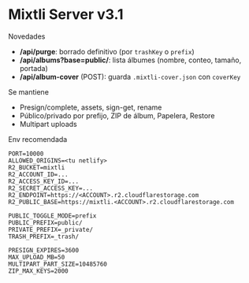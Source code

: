 # Mixtli Server v3.1

Novedades
- **/api/purge**: borrado definitivo (por `trashKey` o `prefix`)
- **/api/albums?base=public/**: lista álbumes (nombre, conteo, tamaño, portada)
- **/api/album-cover** (POST): guarda `.mixtli-cover.json` con `coverKey`

Se mantiene
- Presign/complete, assets, sign-get, rename
- Público/privado por prefijo, ZIP de álbum, Papelera, Restore
- Multipart uploads

Env recomendada
```
PORT=10000
ALLOWED_ORIGINS=<tu netlify>
R2_BUCKET=mixtli
R2_ACCOUNT_ID=...
R2_ACCESS_KEY_ID=...
R2_SECRET_ACCESS_KEY=...
R2_ENDPOINT=https://<ACCOUNT>.r2.cloudflarestorage.com
R2_PUBLIC_BASE=https://mixtli.<ACCOUNT>.r2.cloudflarestorage.com

PUBLIC_TOGGLE_MODE=prefix
PUBLIC_PREFIX=public/
PRIVATE_PREFIX=_private/
TRASH_PREFIX=_trash/

PRESIGN_EXPIRES=3600
MAX_UPLOAD_MB=50
MULTIPART_PART_SIZE=10485760
ZIP_MAX_KEYS=2000
```
